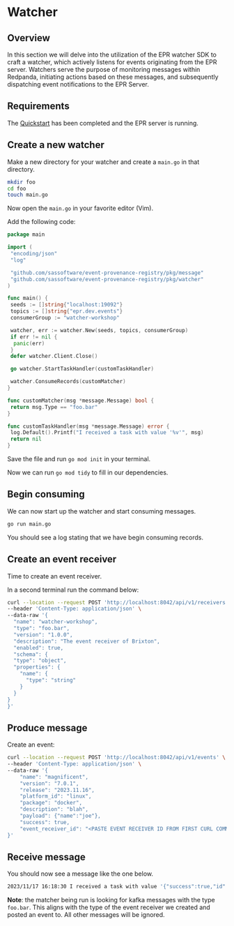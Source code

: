 # Watcher

## Overview

In this section we will delve into the utilization of the EPR watcher SDK to
craft a watcher, which actively listens for events originating from the EPR
server. Watchers serve the purpose of monitoring messages within Redpanda,
initiating actions based on these messages, and subsequently dispatching event
notifications to the EPR Server.

## Requirements

The [Quickstart](../quickstart/README.md) has been completed and the EPR server
is running.

## Create a new watcher

Make a new directory for your watcher and create a `main.go` in that directory.

```bash
mkdir foo
cd foo
touch main.go
```

Now open the `main.go` in your favorite editor (Vim).

Add the following code:

```go
package main

import (
 "encoding/json"
 "log"

 "github.com/sassoftware/event-provenance-registry/pkg/message"
 "github.com/sassoftware/event-provenance-registry/pkg/watcher"
)

func main() {
 seeds := []string{"localhost:19092"}
 topics := []string{"epr.dev.events"}
 consumerGroup := "watcher-workshop"

 watcher, err := watcher.New(seeds, topics, consumerGroup)
 if err != nil {
  panic(err)
 }
 defer watcher.Client.Close()

 go watcher.StartTaskHandler(customTaskHandler)

 watcher.ConsumeRecords(customMatcher)
}

func customMatcher(msg *message.Message) bool {
 return msg.Type == "foo.bar"
}

func customTaskHandler(msg *message.Message) error {
 log.Default().Printf("I received a task with value '%v'", msg)
 return nil
}

```

Save the file and run `go mod init` in your terminal.

Now we can run `go mod tidy` to fill in our dependencies.

## Begin consuming

We can now start up the watcher and start consuming messages.

```bash
go run main.go
```

You should see a log stating that we have begin consuming records.

## Create an event receiver

Time to create an event receiver.

In a second terminal run the command below:

```bash
curl --location --request POST 'http://localhost:8042/api/v1/receivers' \
--header 'Content-Type: application/json' \
--data-raw '{
  "name": "watcher-workshop",
  "type": "foo.bar",
  "version": "1.0.0",
  "description": "The event receiver of Brixton",
  "enabled": true,
  "schema": {
  "type": "object",
  "properties": {
    "name": {
      "type": "string"
    }
  }
}
}'
```

## Produce message

Create an event:

```bash
curl --location --request POST 'http://localhost:8042/api/v1/events' \
--header 'Content-Type: application/json' \
--data-raw '{
    "name": "magnificent",
    "version": "7.0.1",
    "release": "2023.11.16",
    "platform_id": "linux",
    "package": "docker",
    "description": "blah",
    "payload": {"name":"joe"},
    "success": true,
    "event_receiver_id": "<PASTE EVENT RECEIVER ID FROM FIRST CURL COMMAND>"
}'
```

## Receive message

You should now see a message like the one below.

```bash
2023/11/17 16:18:30 I received a task with value '{"success":true,"id":"01HFFJCJYZN02RR1JSCE9DDAS4","specversion":"1.0","type":"foo.bar","source":"","api_version":"v1","name":"magnificent","version":"7.0.1","release":"2023.11.16","platform_id":"linux","package":"docker","data":{"events":[{"id":"01HFFJCJYZN02RR1JSCE9DDAS4","name":"magnificent","version":"7.0.1","release":"2023.11.16","platform_id":"linux","package":"docker","description":"blah","payload":{"name":"joe"},"success":true,"created_at":"16:18:30.000879894","event_receiver_id":"01HFFJ69HHJ506SRDYQMFF1H5A","EventReceiver":{"id":"01HFFJ69HHJ506SRDYQMFF1H5A","name":"watcher-workshop","type":"foo.bar","version":"1.0.0","description":"The event receiver of Brixton","schema":{"type":"object","properties":{"name":{"type":"string"}}},"fingerprint":"b183c34c7ba56b17f89dfe0c0b22c0a340889cae88d8e87a3f16bc5bdc8f7acb","created_at":"16:15:04.000626147"}}],"event_receivers":[{"id":"01HFFJ69HHJ506SRDYQMFF1H5A","name":"watcher-workshop","type":"foo.bar","version":"1.0.0","description":"The event receiver of Brixton","schema":{"type":"object","properties":{"name":{"type":"string"}}},"fingerprint":"b183c34c7ba56b17f89dfe0c0b22c0a340889cae88d8e87a3f16bc5bdc8f7acb","created_at":"16:15:04.000626147"}],"event_receiver_groups":null}}
```

**Note**: the matcher being run is looking for kafka messages with the type
`foo.bar`. This aligns with the type of the event receiver we created and posted
an event to. All other messages will be ignored.
